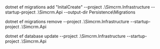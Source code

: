 dotnet ef migrations add "InitalCreate" --project .\Simcrm.Infrastructure --startup-project .\Simcrm.Api --output-dir Persistence\Migrations

dotnet ef migrations remove --project .\Simcrm.Infrastructure --startup-project .\Simcrm.Api

dotnet ef database update --project .\Simcrm.Infrastructure --startup-project .\Simcrm.Api